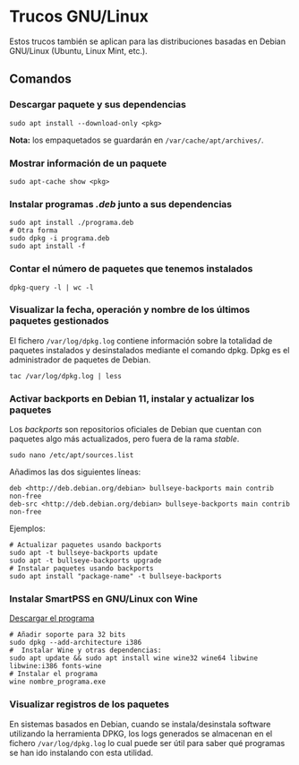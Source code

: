 # Trucos GNU/Linux
Estos trucos también se aplican para las distribuciones basadas en Debian GNU/Linux (Ubuntu, Linux Mint, etc.).

## Comandos

### Descargar paquete y sus dependencias
```shell
sudo apt install --download-only <pkg>
```
**Nota:** los empaquetados se guardarán en `/var/cache/apt/archives/`.

### Mostrar información de un paquete

```shell
sudo apt-cache show <pkg>
```

### Instalar programas *.deb* junto a sus dependencias
```shell
sudo apt install ./programa.deb
# Otra forma
sudo dpkg -i programa.deb
sudo apt install -f
```

### Contar el número de paquetes que tenemos instalados
```shell
dpkg-query -l | wc -l
```

### Visualizar la fecha, operación y nombre de los últimos paquetes gestionados
El fichero `/var/log/dpkg.log` contiene información sobre la totalidad de paquetes instalados y desinstalados mediante el comando dpkg. Dpkg es el administrador de paquetes de Debian.
```shell
tac /var/log/dpkg.log | less
```

### Activar backports en Debian 11, instalar y actualizar los paquetes

Los *backports* son repositorios oficiales de Debian que cuentan con paquetes algo más actualizados, pero fuera de la rama *stable*.

```shell
sudo nano /etc/apt/sources.list
```

Añadimos las dos siguientes líneas:

```shell
deb <http://deb.debian.org/debian> bullseye-backports main contrib non-free
deb-src <http://deb.debian.org/debian> bullseye-backports main contrib non-free
```

Ejemplos:

```shell
# Actualizar paquetes usando backports
sudo apt -t bullseye-backports update
sudo apt -t bullseye-backports upgrade
# Instalar paquetes usando backports
sudo apt install "package-name" -t bullseye-backports
```

### Instalar SmartPSS en GNU/Linux con Wine

[Descargar el programa](https://dahuawiki.com/SmartPSS)

```shell
# Añadir soporte para 32 bits
sudo dpkg --add-architecture i386
#  Instalar Wine y otras dependencias:
sudo apt update && sudo apt install wine wine32 wine64 libwine libwine:i386 fonts-wine
# Instalar el programa
wine nombre_programa.exe
```

### Visualizar registros de los paquetes
En sistemas basados en Debian, cuando se instala/desinstala software utilizando la herramienta DPKG, los logs generados se almacenan en el fichero `/var/log/dpkg.log` lo cual puede ser útil para saber qué programas se han ido instalando con esta utilidad.
